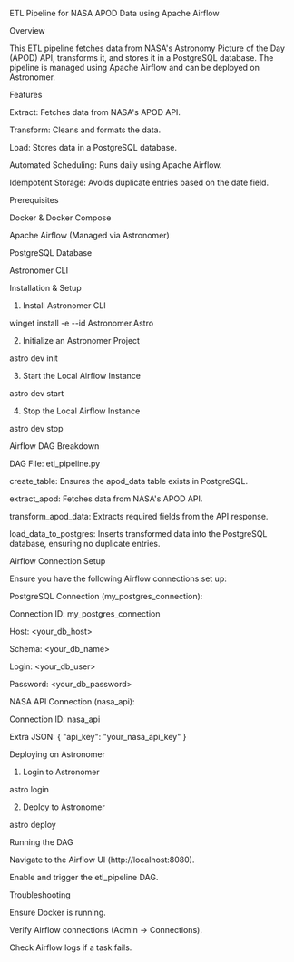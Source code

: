 ETL Pipeline for NASA APOD Data using Apache Airflow

Overview

This ETL pipeline fetches data from NASA's Astronomy Picture of the Day (APOD) API, transforms it, and stores it in a PostgreSQL database. The pipeline is managed using Apache Airflow and can be deployed on Astronomer.

Features

Extract: Fetches data from NASA's APOD API.

Transform: Cleans and formats the data.

Load: Stores data in a PostgreSQL database.

Automated Scheduling: Runs daily using Apache Airflow.

Idempotent Storage: Avoids duplicate entries based on the date field.

Prerequisites

Docker & Docker Compose

Apache Airflow (Managed via Astronomer)

PostgreSQL Database

Astronomer CLI

Installation & Setup

1. Install Astronomer CLI

winget install -e --id Astronomer.Astro

2. Initialize an Astronomer Project

astro dev init

3. Start the Local Airflow Instance

astro dev start

4. Stop the Local Airflow Instance

astro dev stop

Airflow DAG Breakdown

DAG File: etl_pipeline.py

create_table: Ensures the apod_data table exists in PostgreSQL.

extract_apod: Fetches data from NASA's APOD API.

transform_apod_data: Extracts required fields from the API response.

load_data_to_postgres: Inserts transformed data into the PostgreSQL database, ensuring no duplicate entries.

Airflow Connection Setup

Ensure you have the following Airflow connections set up:

PostgreSQL Connection (my_postgres_connection):

Connection ID: my_postgres_connection

Host: <your_db_host>

Schema: <your_db_name>

Login: <your_db_user>

Password: <your_db_password>

NASA API Connection (nasa_api):

Connection ID: nasa_api

Extra JSON: { "api_key": "your_nasa_api_key" }

Deploying on Astronomer

1. Login to Astronomer

astro login

2. Deploy to Astronomer

astro deploy

Running the DAG

Navigate to the Airflow UI (http://localhost:8080).

Enable and trigger the etl_pipeline DAG.

Troubleshooting

Ensure Docker is running.

Verify Airflow connections (Admin -> Connections).

Check Airflow logs if a task fails.
